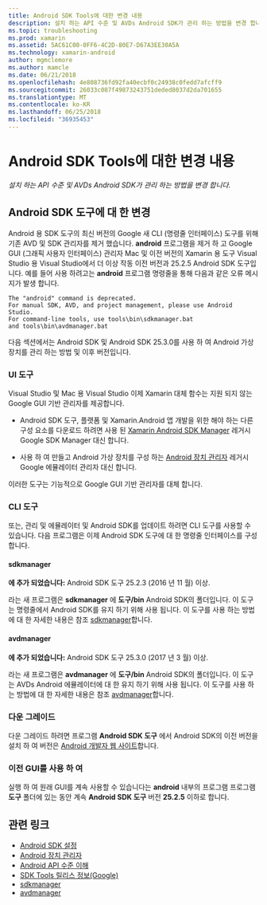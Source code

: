 ```yaml
---
title: Android SDK Tools에 대한 변경 내용
description: 설치 하는 API 수준 및 AVDs Android SDK가 관리 하는 방법을 변경 합니다.
ms.topic: troubleshooting
ms.prod: xamarin
ms.assetid: 5AC61C00-0FF6-4C2D-80E7-D67A3EE30A5A
ms.technology: xamarin-android
author: mgmclemore
ms.author: mamcle
ms.date: 06/21/2018
ms.openlocfilehash: 4e808736fd92fa40ecbf0c24938c0fedd7afcff9
ms.sourcegitcommit: 26033c087f49873243751deded8037d2da701655
ms.translationtype: MT
ms.contentlocale: ko-KR
ms.lasthandoff: 06/25/2018
ms.locfileid: "36935453"
---
```

# <a name="changes-to-the-android-sdk-tooling"></a>Android SDK Tools에 대한 변경 내용

_설치 하는 API 수준 및 AVDs Android SDK가 관리 하는 방법을 변경 합니다._

## <a name="changes-to-android-sdk-tooling"></a>Android SDK 도구에 대 한 변경

Android 용 SDK 도구의 최신 버전의 Google 새 CLI (명령줄 인터페이스) 도구를 위해 기존 AVD 및 SDK 관리자를 제거 했습니다. **android** 프로그램을 제거 하 고 Google GUI (그래픽 사용자 인터페이스) 관리자 Mac 및 이전 버전의 Xamarin 용 도구 Visual Studio 용 Visual Studio에서 더 이상 작동 이전 버전과 25.2.5 Android SDK 도구입니다. 예를 들어 사용 하려고는 **android** 프로그램 명령줄을 통해 다음과 같은 오류 메시지가 발생 합니다.

```shell
The "android" command is deprecated.
For manual SDK, AVD, and project management, please use Android Studio.
For command-line tools, use tools\bin\sdkmanager.bat
and tools\bin\avdmanager.bat
```

다음 섹션에서는 Android SDK 및 Android SDK 25.3.0를 사용 하 여 Android 가상 장치를 관리 하는 방법 및 이후 버전입니다.

### <a name="ui-tools"></a>UI 도구

Visual Studio 및 Mac 용 Visual Studio 이제 Xamarin 대체 함수는 지원 되지 않는 Google GUI 기반 관리자를 제공합니다.

-   Android SDK 도구, 플랫폼 및 Xamarin.Android 앱 개발을 위한 해야 하는 다른 구성 요소를 다운로드 하려면 사용 된 [Xamarin Android SDK Manager](~/android/get-started/installation/android-sdk.md) 레거시 Google SDK Manager 대신 합니다.

-   사용 하 여 만들고 Android 가상 장치를 구성 하는 [Android 장치 관리자](~/android/get-started/installation/android-emulator/device-manager.md) 레거시 Google 에뮬레이터 관리자 대신 합니다.

이러한 도구는 기능적으로 Google GUI 기반 관리자를 대체 합니다.

### <a name="cli-tools"></a>CLI 도구

또는, 관리 및 에뮬레이터 및 Android SDK를 업데이트 하려면 CLI 도구를 사용할 수 있습니다. 다음 프로그램은 이제 Android SDK 도구에 대 한 명령줄 인터페이스를 구성합니다.

#### <a name="sdkmanager"></a>sdkmanager

**에 추가 되었습니다:** Android SDK 도구 25.2.3 (2016 년 11 월) 이상.

라는 새 프로그램은 **sdkmanager** 에 **도구/bin** Android SDK의 폴더입니다. 이 도구는 명령줄에서 Android SDK를 유지 하기 위해 사용 됩니다. 이 도구를 사용 하는 방법에 대 한 자세한 내용은 참조 [sdkmanager](https://developer.android.com/studio/command-line/sdkmanager.html)합니다.

#### <a name="avdmanager"></a>avdmanager

**에 추가 되었습니다:** Android SDK 도구 25.3.0 (2017 년 3 월) 이상.

라는 새 프로그램은 **avdmanager** 에 **도구/bin** Android SDK의 폴더입니다. 이 도구는 AVDs Android 에뮬레이터에 대 한 유지 하기 위해 사용 됩니다. 이 도구를 사용 하는 방법에 대 한 자세한 내용은 참조 [avdmanager](https://developer.android.com/studio/command-line/avdmanager.html)합니다.

### <a name="downgrading"></a>다운 그레이드

다운 그레이드 하려면 프로그램 **Android SDK 도구** 에서 Android SDK의 이전 버전을 설치 하 여 버전은 [Android 개발자 웹 사이트](https://developer.android.com/studio/index.html)합니다.

### <a name="using-the-old-gui"></a>이전 GUI를 사용 하 여

실행 하 여 원래 GUI를 계속 사용할 수 있습니다는 **android** 내부의 프로그램 프로그램 **도구** 폴더에 있는 동안 계속 **Android SDK 도구** 버전 **25.2.5**  이하로 합니다.


## <a name="related-links"></a>관련 링크

- [Android SDK 설정](~/android/get-started/installation/android-sdk.md)
- [Android 장치 관리자](~/android/get-started/installation/android-emulator/device-manager.md)
- [Android API 수준 이해](~/android/app-fundamentals/android-api-levels.md)
- [SDK Tools 릴리스 정보(Google)](https://developer.android.com/studio/releases/sdk-tools.html)
- [sdkmanager](https://developer.android.com/studio/command-line/sdkmanager.html)
- [avdmanager](https://developer.android.com/studio/command-line/avdmanager.html)
